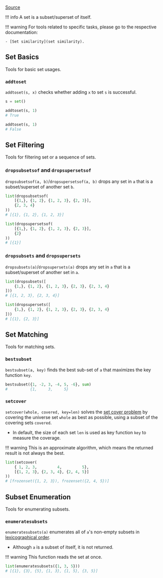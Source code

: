 [Source](https://github.com/chuanconggao/extratools/blob/master/extratools/settools.py)

!!! info
    A set is a subset/superset of itself.

!!! warning
    For tools related to specific tasks, please go to the respective documentation:

    - [Set similarity](set similarity).

## Set Basics

Tools for basic set usages.

### `addtoset`

`addtoset(s, x)` checks whether adding `x` to set `s` is successful.

``` python
s = set()

addtoset(s, 1)
# True

addtoset(s, 1)
# False
```

## Set Filtering

Tools for filtering set or a sequence of sets.

### `dropsubsetsof` and `dropsupersetsof`

`dropsubsetsof(a, b)`/`dropsupersetsof(a, b)` drops any set in `a` that is a subset/superset of another set `b`.

``` python
list(dropsubsetsof(
    [{1,}, {1, 2}, {1, 2, 3}, {2, 3}],
    {2, 3, 4}
))
# [{1}, {1, 2}, {1, 2, 3}]

list(dropsupersetsof(
    [{1,}, {1, 2}, {1, 2, 3}, {2, 3}],
    {2}
))
# [{1}]
```

### `dropsubsets` and `dropsupersets`

`dropsubsets(a)`/`dropsupersets(a)` drops any set in `a` that is a subset/superset of another set in `a`.

``` python
list(dropsubsets([
    {1,}, {1, 2}, {1, 2, 3}, {2, 3}, {2, 3, 4}
]))
# [{1, 2, 3}, {2, 3, 4}]

list(dropsupersets([
    {1,}, {1, 2}, {1, 2, 3}, {2, 3}, {2, 3, 4}
]))
# [{1}, {2, 3}]
```

## Set Matching

Tools for matching sets.

### `bestsubset`

`bestsubset(a, key)` finds the best sub-set of `a` that maximizes the key function `key`.

``` python
bestsubset({1, -2, 3, -4, 5, -6}, sum)
#          {1,     3,     5}
```

### `setcover`

`setcover(whole, covered, key=len)` solves the [set cover problem](https://en.wikipedia.org/wiki/Set_cover_problem) by covering the universe set `whole` as best as possible, using a subset of the covering sets `covered`.

- In default, the size of each set `len` is used as key function `key` to measure the coverage.

!!! warning
    This is an approximate algorithm, which means the returned result is not always the best.

``` python
list(setcover(
    { 1, 2, 3,         4,         5},
    [{1, 2, 3}, {2, 3, 4}, {2, 4, 5}]
))
# [frozenset({1, 2, 3}), frozenset({2, 4, 5})]
```

## Subset Enumeration

Tools for enumerating subsets.

### `enumeratesubsets`

`enumeratesubsets(a)` enumerates all of `a`'s non-empty subsets in [lexicographical order](https://en.wikipedia.org/wiki/Lexicographical_order).

- Although `a` is a subset of itself, it is not returned.

!!! warning
    This function reads the set at once.

``` python
list(enumeratesubsets({1, 3, 5}))
# [{1}, {3}, {5}, {1, 3}, {1, 5}, {3, 5}]
```
